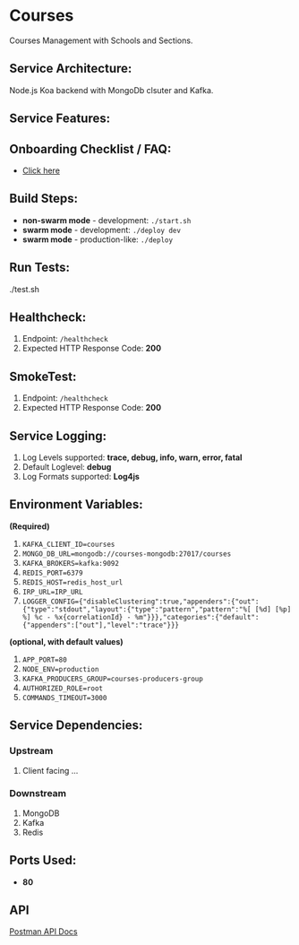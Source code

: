 # Courses
Courses Management with Schools and Sections.

## Service Architecture:
Node.js Koa backend with MongoDb clsuter and Kafka.

## Service Features:

## Onboarding Checklist / FAQ:
*  [Click here](./CheckList.md)

## Build Steps:
* **non-swarm mode** - development: `./start.sh`
* **swarm mode** - development: `./deploy dev`
* **swarm mode** - production-like: `./deploy`

## Run Tests:
./test.sh

## Healthcheck:

1.  Endpoint: `/healthcheck`
2.  Expected HTTP Response Code: **200**

## SmokeTest:
1.  Endpoint: `/healthcheck`
2.  Expected HTTP Response Code: **200**

## Service Logging:

1.  Log Levels supported: **trace, debug, info, warn, error, fatal**
2.  Default Loglevel: **debug**
3.  Log Formats supported: **Log4js**

## Environment Variables:

**(Required)**

1. `KAFKA_CLIENT_ID=courses` 
1. `MONGO_DB_URL=mongodb://courses-mongodb:27017/courses`
4. `KAFKA_BROKERS=kafka:9092`
5. `REDIS_PORT=6379`
6. `REDIS_HOST=redis_host_url`
7. `IRP_URL=IRP_URL`
8. `LOGGER_CONFIG={"disableClustering":true,"appenders":{"out":{"type":"stdout","layout":{"type":"pattern","pattern":"%[ [%d] [%p] %] %c - %x{correlationId} - %m"}}},"categories":{"default":{"appenders":["out"],"level":"trace"}}}`

**(optional, with default values)**
1. `APP_PORT=80`
2. `NODE_ENV=production` 
3. `KAFKA_PRODUCERS_GROUP=courses-producers-group`
4. `AUTHORIZED_ROLE=root`
5. `COMMANDS_TIMEOUT=3000`

## Service Dependencies:
### Upstream
1. Client facing ...

### Downstream
1. MongoDB
2. Kafka
3. Redis

## Ports Used:
* **80**

## API
[Postman API Docs](https://documenter.getpostman.com/view/8891956/SWE85xxQ)